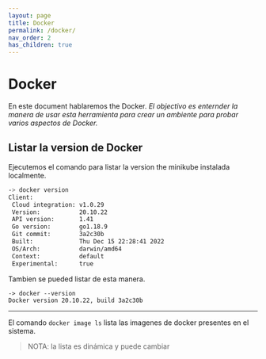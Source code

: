 ```yaml
---
layout: page
title: Docker
permalink: /docker/
nav_order: 2
has_children: true
---
```


# Docker

En este document hablaremos the Docker.
_El objectivo es enternder la manera de usar esta herramienta para crear un ambiente para probar varios aspectos de Docker._

## Listar la version de Docker 

Ejecutemos el comando para listar la version the minikube instalada localmente.

```bash
-> docker version
Client:
 Cloud integration: v1.0.29
 Version:           20.10.22
 API version:       1.41
 Go version:        go1.18.9
 Git commit:        3a2c30b
 Built:             Thu Dec 15 22:28:41 2022
 OS/Arch:           darwin/amd64
 Context:           default
 Experimental:      true
```

Tambien se pueded listar de esta manera.
```
-> docker --version
Docker version 20.10.22, build 3a2c30b
```

---

El comando `docker image ls` lista las imagenes de docker presentes en el sistema.

> NOTA: la lista es dinámica y puede cambiar